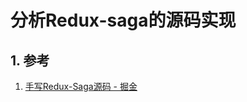 # 分析Redux-saga的源码实现

## 1. 参考

1. [手写Redux-Saga源码 - 掘金](https://juejin.cn/post/6885223002703822855)


